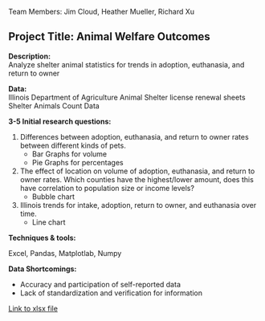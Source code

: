 Team Members:  Jim Cloud, Heather Mueller, Richard Xu

## Project Title:  Animal Welfare Outcomes

**Description:**  
Analyze shelter animal statistics for trends in adoption, euthanasia, and return to owner

**Data:**    
Illinois Department of Agriculture Animal Shelter license renewal sheets
Shelter Animals Count Data

**3-5 Initial research questions:**

1)   Differences between adoption, euthanasia, and return to owner rates between different kinds of pets.
     - Bar Graphs for volume
     - Pie Graphs for percentages
2)   The effect of location on volume of adoption, euthanasia, and return to owner rates.  Which counties have the highest/lower amount, does this have correlation to population size or income levels?
     - Bubble chart
3)   Illinois trends for intake, adoption, return to owner, and euthanasia over time.
     - Line chart

**Techniques & tools:**

Excel, Pandas, Matplotlab, Numpy

**Data Shortcomings:**
-    Accuracy and participation of self-reported data
-    Lack of standardization and verification for information

[Link to xlsx file](https://github.com/richardxu96/Project-1/blob/master/IL%20Shelter%20Data%202010%20to%202015.xlsx)
